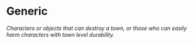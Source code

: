 # Generic
*Characters or objects that can destroy a town, or those who can easily harm characters with town level durability.*